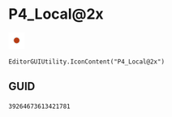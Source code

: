 # P4_Local@2x
![](/img/P4_Local@2x.png)

``` CSharp
EditorGUIUtility.IconContent("P4_Local@2x")
```
## GUID
```
39264673613421781
```
